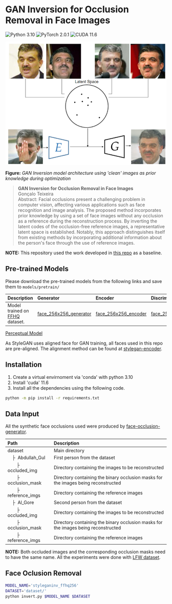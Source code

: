 # GAN Inversion for Occlusion Removal in Face Images

![Python 3.10](https://img.shields.io/badge/python-3.10-green.svg?style=plastic)
![PyTorch 2.0.1](https://img.shields.io/badge/pytorch-2.0.1-green.svg?style=plastic)
![CUDA 11.6](https://img.shields.io/badge/CUDA-11.6-green.svg?style=plastic)

![image](./teaser.png)

**Figure:** *GAN Inversion model architecture using 'clean' images as prior knowledge during optimization*

> **GAN Inversion for Occlusion Removal in Face Images** <br>
> Gonçalo Teixeira <br>
> Abstract: Facial occlusions present a challenging problem in computer vision, affecting various applications such as face recognition and image analysis. The proposed method incorporates prior knowledge by using a set of face images without any occlusion as a reference during the reconstruction process. By inverting the latent codes of the occlusion-free reference images, a representative latent space is established. Notably, this approach distinguishes itself from existing methods by incorporating additional information about the person's face through the use of reference images.

**NOTE:** This repository used the work developed in [this repo](https://github.com/genforce/idinvert) as a baseline.

## Pre-trained Models

Please download the pre-trained models from the following links and save them to `models/pretrain/`

| Description | Generator | Encoder | Discriminator |
| :---------- | :-------- | :------ |    :------    |
| Model trained on [FFHQ](https://github.com/NVlabs/ffhq-dataset) dataset. | [face_256x256_generator](https://drive.google.com/file/d/1SjWD4slw612z2cXa3-n38JwKZXqDUerG/view?usp=sharing)    | [face_256x256_encoder](https://drive.google.com/file/d/1gij7xy05crnyA-tUTQ2F3yYlAlu6p9bO/view?usp=sharing)    | [face_256x256_discriminator](https://shi-labs.com/projects/stylenat/checkpoints/FFHQ256_940k_flip.pt) | 
[Perceptual Model](https://drive.google.com/file/d/1qQ-r7MYZ8ZcjQQFe17eQfJbOAuE3eS0y/view?usp=sharing)

As StyleGAN uses aligned face for GAN training, all faces used in this repo are pre-aligned. The alignment method can be found at [stylegan-encoder](https://github.com/Puzer/stylegan-encoder).

## Installation

1. Create a virtual envirnoment via 'conda' with python 3.10
2. Install 'cuda' 11.6
3. Install all the dependencies using the following code.
```bash
python -m pip install -r requirements.txt
```

## Data Input

All the synthetic face occlusions used were produced by [face-occlusion-generator](https://github.com/kennyvoo/face-occlusion-generation).

| Path | Description
| :--- | :----------
| dataset | Main directory
| &ensp;&ensp;&boxvr;&nbsp; Abdullah_Gul | First person from the dataset
| &ensp;&ensp;&ensp;&ensp;&boxvr;&nbsp; occluded_img | Directory containing the images to be reconstructed 
| &ensp;&ensp;&ensp;&ensp;&boxvr;&nbsp; occlusion_mask | Directory containing the binary occlusion masks for the images being reconstructed 
| &ensp;&ensp;&ensp;&ensp;&boxvr;&nbsp; reference_imgs | Directory containing the reference images
| &ensp;&ensp;&boxvr;&nbsp; Al_Gore | Second person from the dataset
| &ensp;&ensp;&ensp;&ensp;&boxvr;&nbsp; occluded_img | Directory containing the images to be reconstructed 
| &ensp;&ensp;&ensp;&ensp;&boxvr;&nbsp; occlusion_mask | Directory containing the binary occlusion masks for the images being reconstructed 
| &ensp;&ensp;&ensp;&ensp;&boxvr;&nbsp; reference_imgs | Directory containing the reference images

**NOTE:** Both occluded images and the corresponding occlusion masks need to have the same name.
All the experiments were done with [LFW dataset](https://vis-www.cs.umass.edu/lfw/).

## Face Oclusion Removal

```bash
MODEL_NAME='styleganinv_ffhq256'
DATASET='dataset/'
python invert.py $MODEL_NAME $DATASET
```
